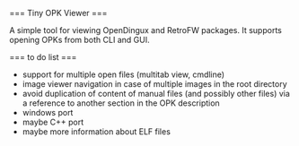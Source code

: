 === Tiny OPK Viewer ===

A simple tool for viewing OpenDingux and RetroFW packages. It supports opening OPKs from both CLI and GUI.

=== to do list ===
- support for multiple open files (multitab view, cmdline)
- image viewer navigation in case of multiple images in the root directory
- avoid duplication of content of manual files (and possibly other files) via a reference to another section in the OPK description
- windows port
- maybe C++ port
- maybe more information about ELF files
